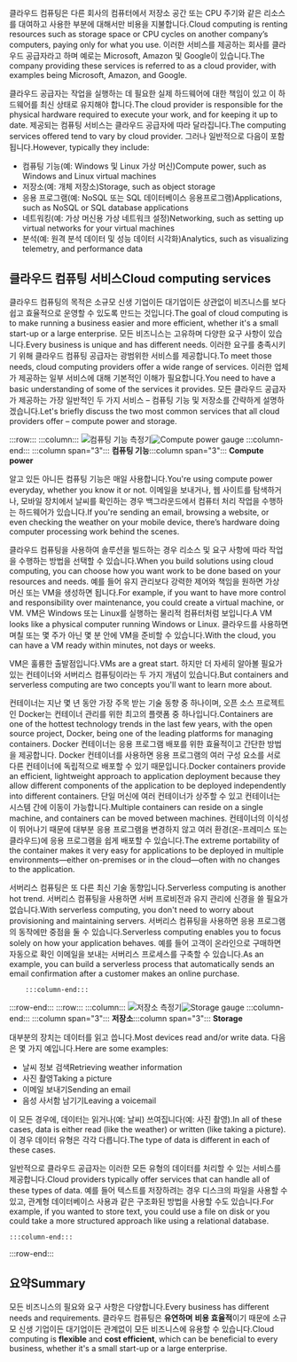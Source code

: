 <span data-ttu-id="f0475-101">클라우드 컴퓨팅은 다른 회사의 컴퓨터에서 저장소 공간 또는 CPU 주기와 같은 리소스를 대여하고 사용한 부분에 대해서만 비용을 지불합니다.</span><span class="sxs-lookup"><span data-stu-id="f0475-101">Cloud computing is renting resources such as storage space or CPU cycles on another company’s computers, paying only for what you use.</span></span> <span data-ttu-id="f0475-102">이러한 서비스를 제공하는 회사를 클라우드 공급자라고 하며 예로는 Microsoft, Amazon 및 Google이 있습니다.</span><span class="sxs-lookup"><span data-stu-id="f0475-102">The company providing these services is referred to as a cloud provider, with examples being Microsoft, Amazon, and Google.</span></span>

<span data-ttu-id="f0475-103">클라우드 공급자는 작업을 실행하는 데 필요한 실제 하드웨어에 대한 책임이 있고 이 하드웨어를 최신 상태로 유지해야 합니다.</span><span class="sxs-lookup"><span data-stu-id="f0475-103">The cloud provider is responsible for the physical hardware required to execute your work, and for keeping it up to date.</span></span> <span data-ttu-id="f0475-104">제공되는 컴퓨팅 서비스는 클라우드 공급자에 따라 달라집니다.</span><span class="sxs-lookup"><span data-stu-id="f0475-104">The computing services offered tend to vary by cloud provider.</span></span> <span data-ttu-id="f0475-105">그러나 일반적으로 다음이 포함됩니다.</span><span class="sxs-lookup"><span data-stu-id="f0475-105">However, typically they include:</span></span>

- <span data-ttu-id="f0475-106">컴퓨팅 기능(예: Windows 및 Linux 가상 머신)</span><span class="sxs-lookup"><span data-stu-id="f0475-106">Compute power, such as Windows and Linux virtual machines</span></span>
- <span data-ttu-id="f0475-107">저장소(예: 개체 저장소)</span><span class="sxs-lookup"><span data-stu-id="f0475-107">Storage, such as object storage</span></span>
- <span data-ttu-id="f0475-108">응용 프로그램(예: NoSQL 또는 SQL 데이터베이스 응용프로그램)</span><span class="sxs-lookup"><span data-stu-id="f0475-108">Applications, such as NoSQL or SQL database applications</span></span>
- <span data-ttu-id="f0475-109">네트워킹(예: 가상 머신용 가상 네트워크 설정)</span><span class="sxs-lookup"><span data-stu-id="f0475-109">Networking, such as setting up virtual networks for your virtual machines</span></span>
- <span data-ttu-id="f0475-110">분석(예: 원격 분석 데이터 및 성능 데이터 시각화)</span><span class="sxs-lookup"><span data-stu-id="f0475-110">Analytics, such as visualizing telemetry, and performance data</span></span>

## <a name="cloud-computing-services"></a><span data-ttu-id="f0475-111">클라우드 컴퓨팅 서비스</span><span class="sxs-lookup"><span data-stu-id="f0475-111">Cloud computing services</span></span>

<span data-ttu-id="f0475-112">클라우드 컴퓨팅의 목적은 소규모 신생 기업이든 대기업이든 상관없이 비즈니스를 보다 쉽고 효율적으로 운영할 수 있도록 만드는 것입니다.</span><span class="sxs-lookup"><span data-stu-id="f0475-112">The goal of cloud computing is to make running a business easier and more efficient, whether it's a small start-up or a large enterprise.</span></span> <span data-ttu-id="f0475-113">모든 비즈니스는 고유하며 다양한 요구 사항이 있습니다.</span><span class="sxs-lookup"><span data-stu-id="f0475-113">Every business is unique and has different needs.</span></span> <span data-ttu-id="f0475-114">이러한 요구를 충족시키기 위해 클라우드 컴퓨팅 공급자는 광범위한 서비스를 제공합니다.</span><span class="sxs-lookup"><span data-stu-id="f0475-114">To meet those needs, cloud computing providers offer a wide range of services.</span></span>
<span data-ttu-id="f0475-115">이러한 업체가 제공하는 일부 서비스에 대해 기본적인 이해가 필요합니다.</span><span class="sxs-lookup"><span data-stu-id="f0475-115">You need to have a basic understanding of some of the services it provides.</span></span> <span data-ttu-id="f0475-116">모든 클라우드 공급자가 제공하는 가장 일반적인 두 가지 서비스 &ndash; 컴퓨팅 기능 및 저장소를 간략하게 설명하겠습니다.</span><span class="sxs-lookup"><span data-stu-id="f0475-116">Let's briefly discuss the two most common services that all cloud providers offer &ndash; compute power and storage.</span></span>

:::row:::
    :::column:::
        <span data-ttu-id="f0475-117">![컴퓨팅 기능 측정기](../media/2-compute-power.png)</span><span class="sxs-lookup"><span data-stu-id="f0475-117">![Compute power gauge](../media/2-compute-power.png)</span></span>
    :::column-end:::
    <span data-ttu-id="f0475-118">:::column span="3"::: **컴퓨팅 기능**</span><span class="sxs-lookup"><span data-stu-id="f0475-118">:::column span="3"::: **Compute power**</span></span>

<span data-ttu-id="f0475-119">알고 있든 아니든 컴퓨팅 기능은 매일 사용합니다.</span><span class="sxs-lookup"><span data-stu-id="f0475-119">You're using compute power everyday, whether you know it or not.</span></span> <span data-ttu-id="f0475-120">이메일을 보내거나, 웹 사이트를 탐색하거나, 모바일 장치에서 날씨를 확인하는 경우 백그라운드에서 컴퓨터 처리 작업을 수행하는 하드웨어가 있습니다.</span><span class="sxs-lookup"><span data-stu-id="f0475-120">If you're sending an email, browsing a website, or even checking the weather on your mobile device, there’s hardware doing computer processing work behind the scenes.</span></span>

<span data-ttu-id="f0475-121">클라우드 컴퓨팅을 사용하여 솔루션을 빌드하는 경우 리소스 및 요구 사항에 따라 작업을 수행하는 방법을 선택할 수 있습니다.</span><span class="sxs-lookup"><span data-stu-id="f0475-121">When you build solutions using cloud computing, you can choose how you want work to be done based on your resources and needs.</span></span> <span data-ttu-id="f0475-122">예를 들어 유지 관리보다 강력한 제어와 책임을 원하면 가상 머신 또는 VM을 생성하면 됩니다.</span><span class="sxs-lookup"><span data-stu-id="f0475-122">For example, if you want to have more control and responsibility over maintenance, you could create a virtual machine, or VM.</span></span> <span data-ttu-id="f0475-123">VM은 Windows 또는 Linux를 실행하는 물리적 컴퓨터처럼 보입니다.</span><span class="sxs-lookup"><span data-stu-id="f0475-123">A VM looks like a physical computer running Windows or Linux.</span></span> <span data-ttu-id="f0475-124">클라우드를 사용하면 며칠 또는 몇 주가 아닌 몇 분 안에 VM을 준비할 수 있습니다.</span><span class="sxs-lookup"><span data-stu-id="f0475-124">With the cloud, you can have a VM ready within minutes, not days or weeks.</span></span>

<span data-ttu-id="f0475-125">VM은 훌륭한 출발점입니다.</span><span class="sxs-lookup"><span data-stu-id="f0475-125">VMs are a great start.</span></span> <span data-ttu-id="f0475-126">하지만 더 자세히 알아볼 필요가 있는 컨테이너와 서버리스 컴퓨팅이라는 두 가지 개념이 있습니다.</span><span class="sxs-lookup"><span data-stu-id="f0475-126">But containers and serverless computing are two concepts you'll want to learn more about.</span></span>

<span data-ttu-id="f0475-127">컨테이너는 지난 몇 년 동안 가장 주목 받는 기술 동향 중 하나이며, 오픈 소스 프로젝트인 Docker는 컨테이너 관리를 위한 최고의 플랫폼 중 하나입니다.</span><span class="sxs-lookup"><span data-stu-id="f0475-127">Containers are one of the hottest technology trends in the last few years, with the open source project, Docker, being one of the leading platforms for managing containers.</span></span> <span data-ttu-id="f0475-128">Docker 컨테이너는 응용 프로그램 배포를 위한 효율적이고 간단한 방법을 제공합니다. Docker 컨테이너를 사용하면 응용 프로그램의 여러 구성 요소를 서로 다른 컨테이너에 독립적으로 배포할 수 있기 때문입니다.</span><span class="sxs-lookup"><span data-stu-id="f0475-128">Docker containers provide an efficient, lightweight approach to application deployment because they allow different components of the application to be deployed independently into different containers.</span></span> <span data-ttu-id="f0475-129">단일 머신에 여러 컨테이너가 상주할 수 있고 컨테이너는 시스템 간에 이동이 가능합니다.</span><span class="sxs-lookup"><span data-stu-id="f0475-129">Multiple containers can reside on a single machine, and containers can be moved between machines.</span></span> <span data-ttu-id="f0475-130">컨테이너의 이식성이 뛰어나기 때문에 대부분 응용 프로그램을 변경하지 않고 여러 환경(온-프레미스 또는 클라우드)에 응용 프로그램을 쉽게 배포할 수 있습니다.</span><span class="sxs-lookup"><span data-stu-id="f0475-130">The extreme portability of the container makes it very easy for applications to be deployed in multiple environments—either on-premises or in the cloud—often with no changes to the application.</span></span>

<span data-ttu-id="f0475-131">서버리스 컴퓨팅은 또 다른 최신 기술 동향입니다.</span><span class="sxs-lookup"><span data-stu-id="f0475-131">Serverless computing is another hot trend.</span></span> <span data-ttu-id="f0475-132">서버리스 컴퓨팅을 사용하면 서버 프로비전과 유지 관리에 신경을 쓸 필요가 없습니다.</span><span class="sxs-lookup"><span data-stu-id="f0475-132">With serverless computing, you don't need to worry about provisioning and maintaining servers.</span></span> <span data-ttu-id="f0475-133">서버리스 컴퓨팅을 사용하면 응용 프로그램의 동작에만 중점을 둘 수 있습니다.</span><span class="sxs-lookup"><span data-stu-id="f0475-133">Serverless computing enables you to focus solely on how your application behaves.</span></span> <span data-ttu-id="f0475-134">예를 들어 고객이 온라인으로 구매하면 자동으로 확인 이메일을 보내는 서버리스 프로세스를 구축할 수 있습니다.</span><span class="sxs-lookup"><span data-stu-id="f0475-134">As an example, you can build a serverless process that automatically sends an email confirmation after a customer makes an online purchase.</span></span>

        :::column-end:::
:::row-end:::
 :::row:::
    :::column:::
        <span data-ttu-id="f0475-135">![저장소 측정기](../media/2-storage.png)</span><span class="sxs-lookup"><span data-stu-id="f0475-135">![Storage gauge](../media/2-storage.png)</span></span>
    :::column-end:::
    <span data-ttu-id="f0475-136">:::column span="3"::: **저장소**</span><span class="sxs-lookup"><span data-stu-id="f0475-136">:::column span="3"::: **Storage**</span></span>

<span data-ttu-id="f0475-137">대부분의 장치는 데이터를 읽고 씁니다.</span><span class="sxs-lookup"><span data-stu-id="f0475-137">Most devices read and/or write data.</span></span> <span data-ttu-id="f0475-138">다음은 몇 가지 예입니다.</span><span class="sxs-lookup"><span data-stu-id="f0475-138">Here are some examples:</span></span>

- <span data-ttu-id="f0475-139">날씨 정보 검색</span><span class="sxs-lookup"><span data-stu-id="f0475-139">Retrieving weather information</span></span>
- <span data-ttu-id="f0475-140">사진 촬영</span><span class="sxs-lookup"><span data-stu-id="f0475-140">Taking a picture</span></span>
- <span data-ttu-id="f0475-141">이메일 보내기</span><span class="sxs-lookup"><span data-stu-id="f0475-141">Sending an email</span></span>
- <span data-ttu-id="f0475-142">음성 사서함 남기기</span><span class="sxs-lookup"><span data-stu-id="f0475-142">Leaving a voicemail</span></span>

<span data-ttu-id="f0475-143">이 모든 경우에, 데이터는 읽거나(예: 날씨) 쓰여집니다(예: 사진 촬영).</span><span class="sxs-lookup"><span data-stu-id="f0475-143">In all of these cases, data is either read (like the weather) or written (like taking a picture).</span></span> <span data-ttu-id="f0475-144">이 경우 데이터 유형은 각각 다릅니다.</span><span class="sxs-lookup"><span data-stu-id="f0475-144">The type of data is different in each of these cases.</span></span>

<span data-ttu-id="f0475-145">일반적으로 클라우드 공급자는 이러한 모든 유형의 데이터를 처리할 수 있는 서비스를 제공합니다.</span><span class="sxs-lookup"><span data-stu-id="f0475-145">Cloud providers typically offer services that can handle all of these types of data.</span></span> <span data-ttu-id="f0475-146">예를 들어 텍스트를 저장하려는 경우 디스크의 파일을 사용할 수 있고, 관계형 데이터베이스 사용과 같은 구조화된 방법을 사용할 수도 있습니다.</span><span class="sxs-lookup"><span data-stu-id="f0475-146">For example, if you wanted to store text, you could use a file on disk or you could take a more structured approach like using a relational database.</span></span>

    :::column-end:::
:::row-end:::

## <a name="summary"></a><span data-ttu-id="f0475-147">요약</span><span class="sxs-lookup"><span data-stu-id="f0475-147">Summary</span></span>

<span data-ttu-id="f0475-148">모든 비즈니스의 필요와 요구 사항은 다양합니다.</span><span class="sxs-lookup"><span data-stu-id="f0475-148">Every business has different needs and requirements.</span></span> <span data-ttu-id="f0475-149">클라우드 컴퓨팅은 **유연하며** **비용 효율적**이기 때문에 소규모 신생 기업이든 대기업이든 관계없이 모든 비즈니스에 유용할 수 있습니다.</span><span class="sxs-lookup"><span data-stu-id="f0475-149">Cloud computing is **flexible** and **cost efficient**, which can be beneficial to every business, whether it's a small start-up or a large enterprise.</span></span>